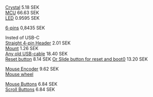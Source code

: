 [Crystal](https://www.elfa.se/sv/kristall-tht-16mhz-iqd-lfxtal003240/p/17451701?queryFromSuggest=true) 5.18 SEK  
[MCU](https://www.elfa.se/sv/microcontroller-32bit-512kb-lqfp-st-stm32f411ret6/p/30170741?queryFromSuggest=true) 66.63 SEK  
[LED](https://www.elfa.se/en/smd-led-645nm-0805-65cd-30ma-kingbright-kptd-2012surck/p/30118951) 0.9595 SEK  

[6-pins](https://www.elfa.se/en/straight-male-pcb-header-through-hole-rows-contacts-54mm-pitch-rnd-connect-rnd-205-00627/p/30093647?q=&pos=17&origPos=101&origPageSize=10&track=true) 0,8435 SEK

Insted of USB-C  
[Straight 4-pin Header](https://www.elfa.se/en/pin-header-single-row-straight-pin-header-plug-positions-5mm-jst-b4b-xh-lf-sn/p/14301996?q=4-pin+header&pos=1&origPos=1&origPageSize=10&track=true) 2.01 SEK  
[Mount](https://www.elfa.se/en/crimp-housing-receptacle-socket-positions-5mm-jst-xhp/p/14302034) 1.26 SEK  
[Any old USB-cable](https://www.elfa.se/en/usb-plug-to-usb-mini-pin-plug-cable-8m-black-rnd-connect-rnd-765-00049/p/30125757?q=USB+cable&pos=7&origPos=7&origPageSize=10&track=true) 18.40 SEK  
[Reset button](https://www.elfa.se/en/subminiature-tactile-switch-b3u-1no-5n-3mm-omron-electronic-components-b3u-1000p/p/30171080?q=&pos=31&origPos=285&origPageSize=10&track=true) 8.14 SEK
[Or Slide button for reset and boot0](https://www.elfa.se/en/slide-switch-1co-on-on-pcb-through-hole-rnd-components-rnd-210-00662/p/30161239?q=&pos=1&origPos=8&origPageSize=10&track=true) 13.20 SEK  


[Mouse Encoder](https://se.rs-online.com/web/p/mechanical-rotary-encoders/7295545) 9.62 SEK  
[Mouse wheel](https://www.aliexpress.com/item/4001130734583.html?spm=a2g0o.productlist.0.0.c3d54185olZU1Z&algo_pvid=3286bd96-9665-4c1a-8086-8c6a5f0af00b&algo_expid=3286bd96-9665-4c1a-8086-8c6a5f0af00b-7&btsid=0b0a050116122963007627682e0cfa&ws_ab_test=searchweb0_0,searchweb201602_,searchweb201603_)  

[Mouse Buttons](https://www.elfa.se/en/micro-switch-d2f-5a-1co-47n-pin-plunger-omron-electronic-components-d2f/p/30156583?q=omron+micro&pos=5&origPos=23&origPageSize=50&track=true) 6.84 SEK  
[Scroll Buttons](https://www.elfa.se/en/tactile-switch-1no-on-off-53n-5x6mm-wuerth-elektronik-434121050836/p/30142305?q=&pos=133&origPos=133&origPageSize=10&track=true) 6.84 SEK



